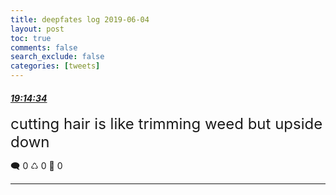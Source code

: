 ```yaml
---
title: deepfates log 2019-06-04
layout: post
toc: true
comments: false
search_exclude: false
categories: [tweets]
---
```



#### <a href = "https://twitter.com/deepfates/status/1136078825677213696">*19:14:34*</a>

<font size="5">cutting hair is like trimming weed but upside down</font>



🗨️ 0 ♺ 0 🤍  0   

---
    
            

